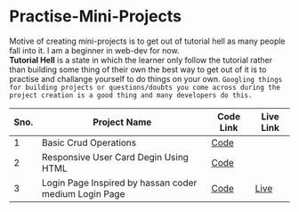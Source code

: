 # Practise-Mini-Projects

Motive of creating mini-projects is to get out of tutorial hell as many people fall into it.
I am a beginner in web-dev for now.<br>
**Tutorial Hell** is a state in which the learner only follow the tutorial rather than building some thing of their own the best way to get out of it is to practise and challange yourself to do things on your own.
``
Googling things for building projects or questions/doubts you come across during the project creation is a good thing and many developers do this.
``

Sno. | Project Name | Code Link | Live Link |
|----| -------------|-----------|-----------|
1|Basic Crud Operations|[Code](https://github.com/pankajsingh016/Practise-Mini-Projects/tree/main/Crud%20Operation%20Using%20HTML%20CSS%20and%20Js)|[]()|
2|Responsive User Card Degin Using HTML|[Code](https://github.com/pankajsingh016/Practise-Mini-Projects/tree/main/Responsive%20Card%20Design)|[]()|
3|Login Page Inspired by hassan coder medium Login Page | [Code](https://github.com/pankajsingh016/Practise-Mini-Projects/tree/main/Login%20Page) |[Live](https://66a735af0aed3bfa2e86f4d4--extraordinary-torrone-702619.netlify.app/)|
